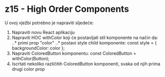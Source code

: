 # z15 - High Order Components

U ovoj vježbi potrebno je napraviti sljedeće:
1. Napraviti novu React aplikaciju
2. Napraviti HOC withColor koji će postavljati stil komponente na način da:
..* primi prop "color"
..* postavi style child komponente: const style = { backgroundColor: color };
3. Napraviti ColoredButton komponentu: const ColoredButton = withColor(Button);
4. Iscrtati nekoliko različitih ColoredButton komponenti, svaka od njih prima drugi color prop
